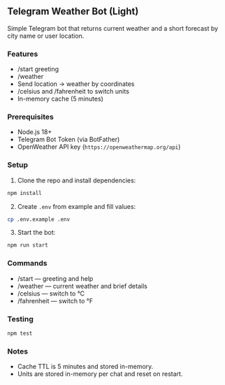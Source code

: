 ## Telegram Weather Bot (Light)

Simple Telegram bot that returns current weather and a short forecast by city name or user location.

### Features
- /start greeting
- /weather <city>
- Send location → weather by coordinates
- /celsius and /fahrenheit to switch units
- In-memory cache (5 minutes)

### Prerequisites
- Node.js 18+
- Telegram Bot Token (via BotFather)
- OpenWeather API key (`https://openweathermap.org/api`)

### Setup
1. Clone the repo and install dependencies:
```bash
npm install
```
2. Create `.env` from example and fill values:
```bash
cp .env.example .env
```
3. Start the bot:
```bash
npm run start
```

### Commands
- /start — greeting and help
- /weather <city> — current weather and brief details
- /celsius — switch to °C
- /fahrenheit — switch to °F

### Testing
```bash
npm test
```

### Notes
- Cache TTL is 5 minutes and stored in-memory.
- Units are stored in-memory per chat and reset on restart.


